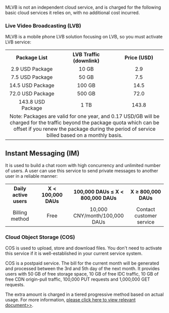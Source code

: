 ﻿MLVB is not an independent cloud service, and is charged for the following basic cloud services it relies on, with no additional cost incurred.

### Live Video Broadcasting (LVB)
MLVB is a mobile phone LVB solution focusing on LVB, so you must activate LVB service:
<table class="t" style="text-align: center;">
<tbody><tr>
<th width=250> Package List
</th><th width=250> LVB Traffic (downlink)
</th><th width=250> Price (USD)
</th></tr>
<tr>
<td> 2.9 USD Package
</td><td> 10 GB
</td><td> 2.9
</td></tr>
<tr>
<td> 7.5 USD Package
</td><td> 50 GB
</td><td> 7.5
</td></tr>
<tr>
<td> 14.5 USD Package
</td><td> 100 GB
</td><td> 14.5
</td></tr>
<tr>
<td> 72.0 USD Package
</td><td> 500 GB
</td><td> 72.0
</td></tr>
<tr>
<td> 143.8 USD Package
</td><td> 1 TB
</td><td> 143.8
</td></tr>
<tr>
<td colspan="3" style="text-align: center;"> Note: Packages are valid for one year, and 0.17 USD/GB will be charged for the traffic beyond the package quota which can be offset if you renew the package during the period of service billed based on a monthly basis.
</td></tr>
</tbody></table>

## Instant Messaging (IM)
It is used to build a chat room with high concurrency and unlimited number of users. A user can use this service to send private messages to another user in a reliable manner:
<table class="t" style="text-align: center;">
<tbody><tr>
<th width=150> Daily active users
</th><th width=200> X < 100,000 DAUs
</th><th width=200> 100,000 DAUs ≤ X < 800,000 DAUs
</th><th width=200> X ≥ 800,000 DAUs
</th></tr>
<tr>
<td> Billing method
</td><td> Free
</td><td> 10,000 CNY/month/100,000 DAUs
</td><td> Contact customer service
</td></tr>
</tbody></table>

### Cloud Object Storage (COS)
COS is used to upload, store and download files. You don't need to activate this service if it is well-established in your current service system.

COS is a postpaid service. The bill for the current month will be generated and processed between the 3rd and 5th day of the next month. It provides users with 50 GB of free storage space, 10 GB of free IDC traffic, 10 GB of free CDN origin-pull traffic, 100,000 PUT requests and 1,000,000 GET requests.

The extra amount is charged in a tiered progressive method based on actual usage. For more information, [please click here to view relevant document>>](https://www.qcloud.com/document/product/430/5871).








